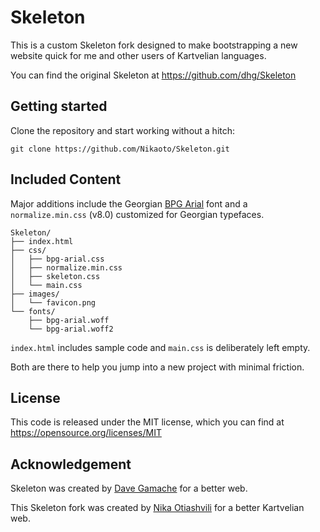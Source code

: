 # Skeleton
This is a custom Skeleton fork designed to make bootstrapping a new website quick for me and other 
users of Kartvelian languages.

You can find the original Skeleton at https://github.com/dhg/Skeleton


## Getting started
Clone the repository and start working without a hitch:
```
git clone https://github.com/Nikaoto/Skeleton.git
```


## Included Content
Major additions include the Georgian [BPG Arial](https://web-fonts.ge/bpg-arial) font and a 
`normalize.min.css` (v8.0) customized for Georgian typefaces.

```
Skeleton/
├── index.html
├── css/
│   ├── bpg-arial.css
│   ├── normalize.min.css
│   ├── skeleton.css
│   └── main.css
├── images/
│   └── favicon.png
└── fonts/
    ├── bpg-arial.woff
    └── bpg-arial.woff2

```

`index.html` includes sample code and `main.css` is deliberately left empty.

Both are there to help you jump into a new project with minimal friction. 


## License
This code is released under the MIT license, which you can find at 
https://opensource.org/licenses/MIT


## Acknowledgement
Skeleton was created by [Dave Gamache](https://twitter.com/dhg) for a better web.

This Skeleton fork was created by [Nika Otiashvili](https://nika.ninja) for a better Kartvelian web.
